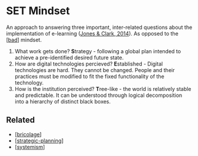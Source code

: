 # SET Mindset

An approach to answering three important, inter-related questions about the implementation of e-learning ([Jones & Clark, 2014](https://djon.es/blog/2014/09/21/breaking-bad-to-bridge-the-realityrhetoric-chasm/)). As opposed to the [[bad]] mindset.

1. What work gets done?
   **S**trategy - following a global plan intended to achieve a pre-identified desired future state.
2. How are digital technologies percieved?
   **E**stablished - Digital technologies are hard. They cannot be changed. People and their practices must be modified to fit the fixed functionality of the technology.
3. How is the institution perceived?
   **T**ree-like - the world is relatively stable and predictable. It can be understood through logical decomposition into a hierarchy of distinct black boxes.

## Related

- [[bricolage]]
- [[strategic-planning]]
- [[systemism]]

[//begin]: # "Autogenerated link references for markdown compatibility"
[bad]: ../CASA/bad "BAD - Bricolage Affordances Distribution"
[bricolage]: bricolage "Bricolage"
[strategic-planning]: strategic-planning "Strategic Planning"
[systemism]: ../Research/systemism "Systemism"
[//end]: # "Autogenerated link references"